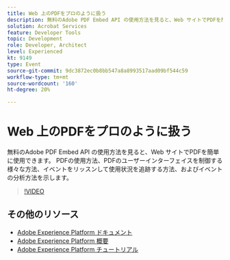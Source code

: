 ```yaml
---
title: Web 上のPDFをプロのように扱う
description: 無料のAdobe PDF Embed API の使用方法を見ると、Web サイトでPDFを簡単に使用できます。 PDFの使用方法、PDFのユーザーインターフェイスを制御する様々な方法、イベントをリッスンして使用状況を追跡する方法、およびイベントの分析方法を示します。
solution: Acrobat Services
feature: Developer Tools
topic: Development
role: Developer, Architect
level: Experienced
kt: 9149
type: Event
source-git-commit: 9dc3872ec0b8bb547a8a8993517aad09bf544c59
workflow-type: tm+mt
source-wordcount: '160'
ht-degree: 20%

---
```


# Web 上のPDFをプロのように扱う

無料のAdobe PDF Embed API の使用方法を見ると、Web サイトでPDFを簡単に使用できます。 PDFの使用方法、PDFのユーザーインターフェイスを制御する様々な方法、イベントをリッスンして使用状況を追跡する方法、およびイベントの分析方法を示します。


>[!VIDEO](https://video.tv.adobe.com/v/337602/?quality=12&learn=on&hidetitle=true)

## その他のリソース

- [Adobe Experience Platform ドキュメント](https://experienceleague.adobe.com/docs/experience-platform.html?lang=ja)
- [Adobe Experience Platform 概要](https://experienceleague.adobe.com/docs/experience-platform/landing/home.html?lang=ja)
- [Adobe Experience Platform チュートリアル](https://experienceleague.adobe.com/docs/platform-learn/tutorials/overview.html?lang=ja)
